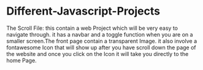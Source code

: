 # Different-Javascript-Projects


The Scroll File: this contain a web Project which will be very easy to navigate through. it has a navbar and a toggle function when you are on a smaller screen.The front page contain a transparent Image. it also involve a fontawesome Icon that will show up after you have scroll down the page of the website and once you click on the Icon it will take you directly to the home Page.  


